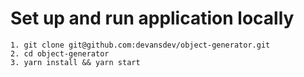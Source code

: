 # Set up and run application locally
```
1. git clone git@github.com:devansdev/object-generator.git
2. cd object-generator
3. yarn install && yarn start
```
